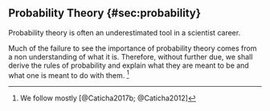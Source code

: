 
## Probability Theory {#sec:probability}

Probability theory is often an underestimated tool in a scientist career.
<!-- To exemplify this statement, we present two quotes from Pierre-Simon Laplace: "It is remarkable that a science, which commenced with a consideration of games of chance, should be elevated to the rank of the most important subjects of human knowledge." and "Probability theory is nothing but common sense reduced to calculation" (both from [@Sivia1998]). -->
Much of the failure to see the importance of probability theory comes from a non understanding of what it is. Therefore, without further due, we shall derive the rules of probability and explain what they are meant to be and what one is meant to do with them. [^refderivation]


[^refderivation]:

    We follow mostly [@Caticha2017b; @Caticha2012]
